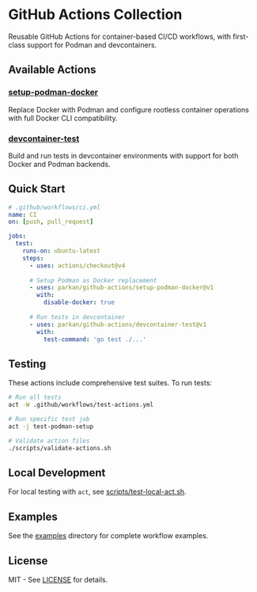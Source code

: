 # GitHub Actions Collection

Reusable GitHub Actions for container-based CI/CD workflows, with first-class support for Podman and devcontainers.

## Available Actions

### [setup-podman-docker](./setup-podman-docker)
Replace Docker with Podman and configure rootless container operations with full Docker CLI compatibility.

### [devcontainer-test](./devcontainer-test)
Build and run tests in devcontainer environments with support for both Docker and Podman backends.

## Quick Start

```yaml
# .github/workflows/ci.yml
name: CI
on: [push, pull_request]

jobs:
  test:
    runs-on: ubuntu-latest
    steps:
      - uses: actions/checkout@v4
      
      # Setup Podman as Docker replacement
      - uses: parkan/github-actions/setup-podman-docker@v1
        with:
          disable-docker: true
          
      # Run tests in devcontainer
      - uses: parkan/github-actions/devcontainer-test@v1
        with:
          test-command: 'go test ./...'
```

## Testing

These actions include comprehensive test suites. To run tests:

```bash
# Run all tests
act -W .github/workflows/test-actions.yml

# Run specific test job
act -j test-podman-setup

# Validate action files
./scripts/validate-actions.sh
```

## Local Development

For local testing with `act`, see [scripts/test-local-act.sh](./scripts/test-local-act.sh).

## Examples

See the [examples](./examples) directory for complete workflow examples.

## License

MIT - See [LICENSE](./LICENSE) for details.
